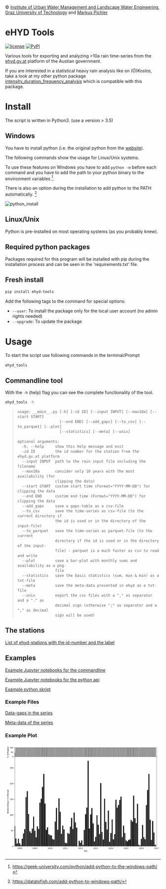 © [Institute of Urban Water Management and Landscape Water Engineering](https://www.tugraz.at), [Graz University of Technology](https://www.tugraz.at/home/) and [Markus Pichler](mailto:markus.pichler@tugraz.at)

# eHYD Tools

[![license](https://img.shields.io/github/license/markuspic/ehyd_tools.svg?style=flat)](https://github.com/MarkusPic/ehyd_tools/blob/master/LICENSE)
[![PyPI](https://img.shields.io/pypi/v/ehyd_tools.svg)](https://pypi.python.org/pypi/ehyd-tools)

Various tools for exporting and analyzing >10a rain time-series from the [ehyd.gv.at](https://ehyd.gv.at) platform of the Austian government.

If you are interested in a statistical heavy rain analysis like on *(Ö)Kostra*, take a look at my other python package [intensity_duration_frequency_analysis](https://github.com/MarkusPic/intensity_duration_frequency_analysis) which is compatible with this package.

# Install

The script is written in Python3. (use a version > 3.5)

## Windows

You have to install python (i.e. the original python from the [website](https://www.python.org/downloads/)).

The following commands show the usage for Linux/Unix systems. 

To use these features on Windows you have to add ```python -m``` before each command 
and you have to add the path to your python binary to the environment variables [^path1].

[^path1]: https://geek-university.com/python/add-python-to-the-windows-path/

There is also an option during the installation to add python to the PATH automatically. [^path2]

[^path2]: https://datatofish.com/add-python-to-windows-path/

![python_install](https://datatofish.com/wp-content/uploads/2018/10/0001_add_Python_to_Path.png)

## Linux/Unix

Python is pre-installed on most operating systems (as you probably knew).

## Required python packages

Packages required for this program will be installed with pip during the installation process and can be seen in the 'requirements.txt' file.

## Fresh install

```bash
pip install ehyd-tools
```

Add the following tags to the command for special options:

- ```--user```: To install the package only for the local user account (no admin rights needed)
- ```--upgrade```: To update the package

# Usage

To start the script use following commands in the terminal/Prompt

```ehyd_tools```

## Commandline tool 

With the `-h` (help) flag you can see the complete functionality of the tool.

```bash
ehyd_tools -h
```

> ```
> usage: __main__.py [-h] [-id ID] [--input INPUT] [--max10a] [--start START]
>                    [--end END] [--add_gaps] [--to_csv] [--to_parquet] [--plot]
>                    [--statistics] [--meta] [--unix]
> 
> optional arguments:
>   -h, --help     show this help message and exit
>   -id ID         the id number for the station from the ehyd.gv.at platform
>   --input INPUT  path to the rain input file including the filename
>   --max10a       consider only 10 years with the most availability (for
>                  clipping the data)
>   --start START  custom start time (Format="YYYY-MM-DD") for clipping the data
>   --end END      custom end time (Format="YYYY-MM-DD") for clipping the data
>   --add_gaps     save a gaps-table as a csv-file
>   --to_csv       save the time-series as csv-file (to the current directory if
>                  the id is used or in the directory of the input-file)
>   --to_parquet   save the time-series as parquet-file (to the current
>                  directory if the id is used or in the directory of the input-
>                  file) - parquet is a much faster as csv to read and write
>   --plot         save a bar-plot with monthly sums and availability as a png-
>                  file
>   --statistics   save the basic statistics (sum, max & min) as a txt-file
>   --meta         save the meta-data presented in ehyd as a txt-file
>   --unix         export the csv files with a "," as separator and a "." as
>                  decimal sign (otherwise ";" as separator and a "," as decimal
>                  sign will be used)
> ```

## The stations

[List of ehyd-stations with the id-number and the label](ehyd_tools/ehyd_stations.yaml)

## Examples

[Example Jupyter notebooks for the commandline](example/example_commandline.ipynb)

[Example Jupyter notebooks for the python api](example/example_python_api.ipynb)

[Example python skript](example/example_python_api.py)

### Example Files

[Data-gaps in the series](example/ehyd_112086_gaps.csv)

[Meta-data of the series](example/ehyd_112086_meta.txt)


### Example Plot

![Regenhöhenlinien](example/ehyd_112086_plot.png)
